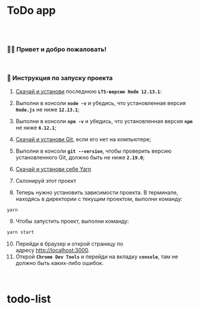 <h1>
   ToDo app
</h1>

<br>

<br>

<h3>
    👋🏼 Привет и добро пожаловать!
</h3>

<br>

### 🚀 Инструкция по запуску проекта

1. [Скачай и установи](https://nodejs.org/en/) последнюю **`LTS-версию Node 12.13.1`**:
2. Выполни в консоли **`node -v`** и убедись, что установленная версия **`Node.js`** не ниже **`12.13.1`**;
3. Выполни в консоли **`npm -v`** и убедись, что установленная версия **`npm`** не ниже **`6.12.1`**;

4. [Скачай и установи Git](https://git-scm.com/downloads), если его нет на компьютере;
5. Выполни в консоли **`git --version`**, чтобы проверить версию установленного Git, должно быть не ниже **`2.19.0`**;
6. [Скачай и установи себе Yarn](https://yarnpkg.com/en/docs/install)
7. Склонируй этот проект

8. Теперь нужно установить зависимости проекта. В терминале, находясь в директории с текущим проектом, выполни команду:

```bash
yarn
```

9. Чтобы запустить проект, выполни команду:

```bash
yarn start
```

10. Перейди в браузер и открой страницу по адресу [http://localhost:3000](http://localhost:3000/).
11. Открой **`Chrome Dev Tools`** и перейди на вкладку **`console`**, там не должно быть каких-либо ошибок.

<br>

# todo-list
